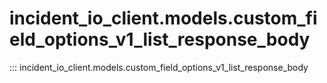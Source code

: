 # incident_io_client.models.custom_field_options_v1_list_response_body

::: incident_io_client.models.custom_field_options_v1_list_response_body